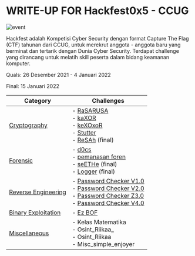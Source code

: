 # WRITE-UP FOR Hackfest0x5 - CCUG

![event](https://img.shields.io/badge/-event-blue?style=flat)

Hackfest adalah Kompetisi Cyber Security dengan format Capture The Flag (CTF) tahunan dari CCUG, untuk merekrut anggota - anggota baru yang berminat dan tertarik dengan Dunia Cyber Security. Terdapat challenge yang dirancang untuk melatih skill peserta dalam bidang keamanan komputer.

Quals: 26 Desember 2021 - 4 Januari 2022

Final: 15 Januari 2022

| Category                                    | Challenges                                                                                                                                                                                                                                                                                                                |
| ------------------------------------------- | ------------------------------------------------------------------------------------------------------------------------------------------------------------------------------------------------------------------------------------------------------------------------------------------------------------------------- |
| [Cryptography](/Hackfest0x5/Cryptography/)  | - [RaSARUSA](/Hackfest0x5/Cryptography/RaSARUSA/) <br> - [kaXOR](/Hackfest0x5/Cryptography/kaXOR/) <br> - [keXOxoR](/Hackfest0x5/Cryptography/keXOxoR/) <br> - [Stutter](/Hackfest0x5/Cryptography/Stutter/) <br> - [ReSAh](/Hackfest0x5/Cryptography/ReSAh/) (final)                                                     |
| [Forensic](/Hackfest0x5/Forensic)           | - [d0cs](/Hackfest0x5/Forensic/d0cs/) <br> - [pemanasan foren](/Hackfest0x5/Forensic/pemanasan%20foren/) <br> - [seETHe](/Hackfest0x5/Forensic/seETHe/) (final) <br> - [Logger](/Hackfest0x5/Forensic/Logger/) (final)                                                                                                    |
| [Reverse Engineering](/Hackfest0x5/Reverse) | - [Password Checker V1.0](/Hackfest0x5/Reverse/Password%20Checker%20V1.0/) <br> - [Password Checker V2.0](/Hackfest0x5/Reverse/Password%20Checker%20V2.0/) <br>- [Password Checker Z3.0](/Hackfest0x5/Reverse/Password%20Checker%20Z3.0/) <br> - [Password Checker V4.0](/Hackfest0x5/Reverse/Password%20Checker%20V4.0/) |
| [Binary Exploitation]()                     | - [Ez BOF](/Hackfest0x5/Binary/Ez%20BOF/)                                                                                                                                                                                                                                                                                 |
| [Miscellaneous](/Hackfest0x5/Misc)          | - Kelas Matematika <br> - Osint_Riikaa\_ <br> - Osint_Riikaa <br> - Misc_simple_enjoyer                                                                                                                                                                                                                                   |
